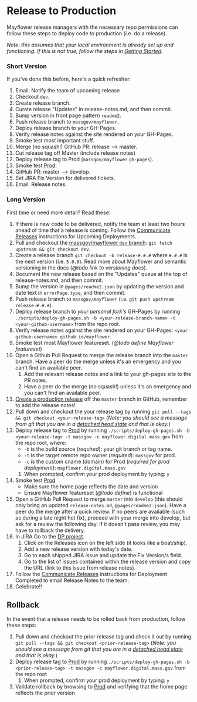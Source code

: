 # Release to Production
Mayflower release managers with the necessary repo permissions can follow these steps to deploy code to production (i.e. do a release).

*Note: this assumes that your local environment is already set up and functioning.  If this is not true, follow the steps in [Getting Started](../.github/CONTRIBUTING.md#getting-started).*

### Short Version

If you've done this before, here's a quick refresher:

1. Email: Notify the team of upcoming release
1. Checkout `dev`.
1. Create release branch.
1. Curate release "Updates" in release-notes.md, and then commit.
1. Bump version in front page pattern `readme2`.
1. Push release branch to `massgov/mayflower`.
1. Deploy release branch to your GH-Pages.
1. Verify release notes against the site rendered on your GH-Pages.
1. Smoke test most important stuff.
1. Merge (no squash!) GitHub PR: release --> master.
1. Cut release tag off Master (include release notes)
1. Deploy release tag to Prod (`massgov/mayflower` `gh-pages`).
1. Smoke test [Prod](http://mayflower.digital.mass.gov).
1. GitHub PR: master --> develop.
1. Set JIRA Fix Version for delivered tickets.
1. Email: Release notes.

### Long Version

First time or need more detail?  Read these:

1. If there is new code to be delivered, notify the team at least two hours ahead of time that a release is coming. Follow the [Communicate Releases](https://wiki.state.ma.us/display/massgovredesign/Communicating+Releases) instructions for Upcoming Deployments.
1. Pull and checkout the [massgov/mayflower `dev` branch](https://github.com/massgov/mayflower/commits/dev): `git fetch upstream && git checkout dev`.
1. Create a release branch `git checkout -b release-#.#.#` where `#.#.#` is the next version (i.e. `5.0.0`).  Read more about Mayflower and semantic versioning in the docs (*@todo link to versioning docs*).
1. Document the new release based on the "Updates" queue at the top of release-notes.md, and then commit.
1. Bump the version in `@pages/readme2.json` by updating the version and date text in `errorPage.type`, and then commit.
1. Push release branch to `massgov/mayflower` (i.e. `git push upstream release-#.#.#`).
1. Deploy release branch to *your personal fork's* GH-Pages by running `./scripts/deploy-gh-pages.sh -b <your-release-branch-name> -t <your-github-username>` from the repo root.
1. Verify release notes against the site rendered on your GH-Pages: `<your-github-username>.github.io/mayflower`.
1. Smoke test most Mayflower featureset. (*@todo define Mayflower featureset*)
1. Open a Github Pull Request to merge the release branch into the `master` branch.  Have a peer do the merge unless it's an emergency and you can't find an available peer.
    1. Add the relevant release notes and a link to your gh-pages site to the PR notes.
    1. Have a peer do the merge (no squash!) unless it's an emergency and you can't find an available peer.
1. [Create a production release](https://help.github.com/articles/creating-releases/) off the `master` branch in GitHub, remember to add the release notes!
1. Pull down and checkout the your release tag by running `git pull --tags && git checkout <your-release-tag>` (*Note: you should see a message from git that you are in a [detached head state](https://www.git-tower.com/learn/git/faq/detached-head-when-checkout-commit) and that is okay.*)
1. Deploy release tag to [Prod](http://mayflower.digital.mass.gov) by running `./scripts/deploy-gh-pages.sh -b <your-release-tag> -t massgov -c mayflower.digital.mass.gov` from the repo root, where:
   - `-b` is the build source (*required*): your git branch or tag name.
   - `-t` is the target remote repo owner (*required*): `massgov` for prod.
   - `-c` is the custom cname (domain) for Prod (*required for prod deployment*): `mayflower.digital.mass.gov`
   1. When prompted, confirm your prod deployment by typing: `y`
1. Smoke test [Prod](http://mayflower.digital.mass.gov) 
    - Make sure the home page reflects the date and version
    - Ensure Mayflower featureset (*@todo define*) is functional
1. Open a GitHub Pull Request to merge `master` into `develop` (this should only bring an updated `release-notes.md`, `@pages/readme2.json`). Have a peer do the merge after a quick review. If no peers are available (such as during a late night hot fix), proceed with your merge into develop, but ask for a review the following day. If it doesn't pass review, you may have to rollback the delivery.
1. In JIRA Go to the [DP project](https://jira.state.ma.us/projects/DP/).
    1. Click on the Releases icon on the left side (it looks like a boat/ship).
    1. Add a new release version with today's date.
    1. Go to each shipped JIRA issue and update the Fix Version/s field.
    1. Go to the list of issues contained within the release version and copy the URL (link to this issue from release notes).
1. Follow the [Communicate Releases](https://wiki.state.ma.us/display/massgovredesign/Communicating+Releases) instructions for Deployment Completed to email Release Notes to the team.
1. Celebrate!!

## Rollback
In the event that a release needs to be rolled back from production, follow these steps:

1. Pull down and checkout the prior release tag and check it out by running `git pull --tags && git checkout <prior-release-tag>` (*Note: you should see a message from git that you are in a [detached head state](https://www.git-tower.com/learn/git/faq/detached-head-when-checkout-commit) and that is okay.*)
1. Deploy release tag to [Prod](http://mayflower.digital.mass.gov) by running `./scripts/deploy-gh-pages.sh -b <prior-release-tag> -t massgov -c mayflower.digital.mass.gov` from the repo root
   1. When prompted, confirm your prod deployment by typing: `y`
1. Validate rollback by browsing to [Prod](http://mayflower.digital.mass.gov) and verifying that the home page reflects the prior version

